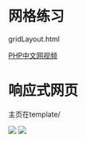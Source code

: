 # 网格练习

gridLayout.html

[PHP中文网视频](http://www.php.cn/course/585.html)

# 响应式网页

主页在template/

![](https://github.com/wen98y/hello/blob/master/Bootstrap3/shot_1.png)
![](https://github.com/wen98y/hello/blob/master/Bootstrap3/shot_2.png)
